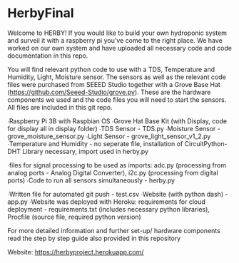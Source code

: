 # HerbyFinal
Welcome to HERBY! If you would like to build your own hydroponic system and surveil it with a raspberry pi you've come to the right place. 
We have worked on our own system and have uploaded all necessary code and code documentation in this repo. 

You will find relevant python code to use with a TDS, Temperature and Humidity, Light, Moisture sensor. The sensors as well as the relevant code files were purchased from SEEED Studio together with a Grove Base Hat (https://github.com/Seeed-Studio/grove.py). These are the hardware components we used and the code files you will need to start the sensors. All files are included in this git repo.

∙Raspberry Pi 3B with Raspbian OS
∙Grove Hat Base Kit (with Display, code for display all in display folder)
∙TDS Sensor - TDS.py
∙Moisture Sensor - grove_moisture_sensor.py
∙Light Sensor - grove_light_sensor_v1_2.py
∙Temperature and Humidity - no seperate file, installation of CircuitPython-DHT Library necessary, import used in herby.py

∙files for signal processing to be used as imports: adc.py (processing from analog ports - Analog Digital Converter), i2c.py (processing from digital ports)
∙Code to run all sensors simultaneously - herby.py

∙Written file for automated git push - test.csv
∙Website (with python dash) - app.py
∙Website was deployed with Heroku:
   requirements for cloud deployment - requirements.txt (includes necessary python libraries), Procfile (source file, required python version)


For more detailed information and further set-up/ hardware components read the step by step guide also provided in this repository

Website: https://herbyproject.herokuapp.com/

